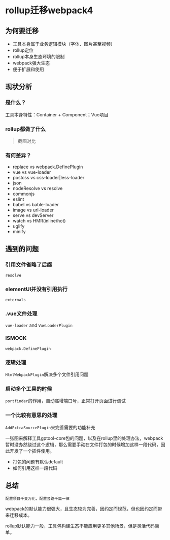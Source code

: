 # rollup迁移webpack4

## 为何要迁移
- 工具本身属于业务逻辑模块（字体、图片甚至视频）
- rollup定位
- rollup本身生态环境的限制
- webpack强大生态
- 便于扩展和使用

## 现状分析
### 是什么？
工具本身特性：Container + Component；Vue项目
### rollup都做了什么
> 截图对比

### 有何差异？
- replace vs webpack.DefinePlugin
- vue vs vue-loader
- postcss vs css-loader|less-loader
- json
- nodeResolve vs resolve
- commonjs
- eslint
- babel vs bable-loader
- image vs url-loader
- serve vs devServer
- watch vs HMR(inline/hot)
- uglify
- minify

## 遇到的问题
### 引用文件省略了后缀
`resolve`

### elementUI并没有引用执行
`externals`

### .vue文件处理
`vue-loader` and `VueLoaderPlugin`

### ISMOCK
`webpack.DefinePlugin`

### 逻辑处理
`HtmlWebpackPlugin`解决多个文件引用问题

### 启动多个工具的时候
`portfinder`的作用，自动递增端口号，正常打开页面进行调试

### 一个比较有意思的处理
`AddExtraSourcePlugin`来完善需要的功能补充

一张图来解释工具gptool-core包的问题，以及在rollup里的处理办法，webpack暂时没办然绕过这个逻辑，那么需要手动在文件打包的时候增加这样一段代码，因此开发了一个插件使用。

- 打包的问题有默认default
- 如何引用这样一段代码

## 总结
`配置项目千变万化，配置套路千篇一律`

webpack的默认能力很强大，且生态较为完善，因约定而规范，但也因约定而带来迁移成本。

rollup默认能力一般，工具包构建生态不能应用更多其他场景，但是灵活代码简单。

